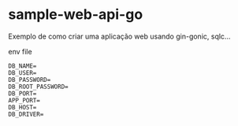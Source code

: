 # sample-web-api-go

Exemplo de como criar uma aplicação web usando gin-gonic, sqlc...


env file

```text
DB_NAME=
DB_USER=
DB_PASSWORD=
DB_ROOT_PASSWORD=
DB_PORT=
APP_PORT=
DB_HOST=
DB_DRIVER=
```

